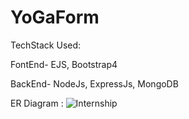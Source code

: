 # YoGaForm

TechStack Used:

FontEnd- EJS, Bootstrap4

BackEnd- NodeJs, ExpressJs, MongoDB


ER Diagram :
![Internship](https://user-images.githubusercontent.com/68476411/207418999-87b6d743-6e38-45a7-8403-38f2ea273b9a.png)
